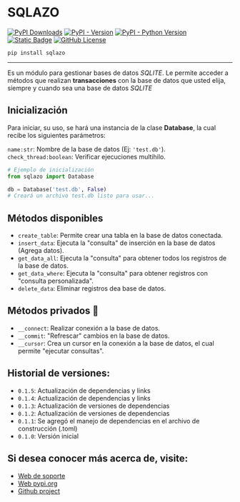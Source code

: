 # SQLAZO
  <!-- Badges -->
  <div>
<!-- Total downloads -->
    <a href="https://pepy.tech/projects/sqlazo"><img src="https://static.pepy.tech/badge/sqlazo" alt="PyPI Downloads"></a>
<!-- Versión actual -->
    <a href="https://pypi.org/project/sqlazo/"><img alt="PyPI - Version" src="https://img.shields.io/pypi/v/sqlazo?label=sqlazo"></a>
<!-- Python versions supported -->
    <a href="https://python.org/"><img alt="PyPI - Python Version" src="https://img.shields.io/pypi/pyversions/sqlazo"></a> 
<!-- Author -->
    <a href="https://github.com/tutosrive"><img alt="Static Badge" src="https://img.shields.io/badge/Tutos%20Rive-Author-brightgreen"></a>
<!-- Licencia -->
    <a href="https://raw.githubusercontent.com/tutosrive/sqlazo/main/LICENSE"><img alt="GitHub License" src="https://img.shields.io/github/license/tutosrive/sqlazo"></a>
  </div>

```shell
pip install sqlazo
```
---

Es un módulo para gestionar bases de datos _SQLITE_. Le permite acceder a métodos que realizan **transacciones** con la base de datos que usted elija, siempre y cuando sea una base de datos _SQLITE_

## Inicialización

Para iniciar, su uso, se hará una instancia de la clase **Database**, la cual recibe los siguientes parámetros:

`name:str`: Nombre de la base de datos (Ej: `'test.db'`).
`check_thread:boolean`: Verificar ejecuciones multihilo.

```py
# Ejemplo de inicialización
from sqlazo import Database

db = Database('test.db', False)
# Creará un archivo test.db listo para usar...
```

## Métodos disponibles

- `create_table`: Permite crear una tabla en la base de datos conectada.
- `insert_data`: Ejecuta la "consulta" de inserción en la base de datos (Agrega datos).
- `get_data_all`: Ejecuta la "consulta" para obtener todos los registros de la base de datos.
- `get_data_where`: Ejecuta la "consulta" para obtener registros con "consulta personalizada".
- `delete_data`: Eliminar registros dea base de datos.

## Métodos privados 🔏
- `__connect`: Realizar conexión a la base de datos.
- `__commit`: "Refrescar" cambios en la base de datos.
- `__cursor`: Crea un cursor en la conexión a la base de datos, el cual permite "ejecutar consultas".

## Historial de versiones:
- `0.1.5`: Actualización de dependencias y links
- `0.1.4`: Actualización de dependencias y links
- `0.1.3`: Actualización de versiones de dependencias
- `0.1.2`: Actualización de versiones de dependencias
- `0.1.1`: Se agregó el manejo de dependencias en el archivo de construcción (.toml)
- `0.1.0`: Versión inicial

## Si desea conocer más acerca de, visite:
- [Web de soporte](https://tutosrive.github.io/sqlazo/)
- [Web pypi.org](https://pypi.org/project/sqlazo/)
- [Github project](https://github.com/tutosrive/sqlazo/)
